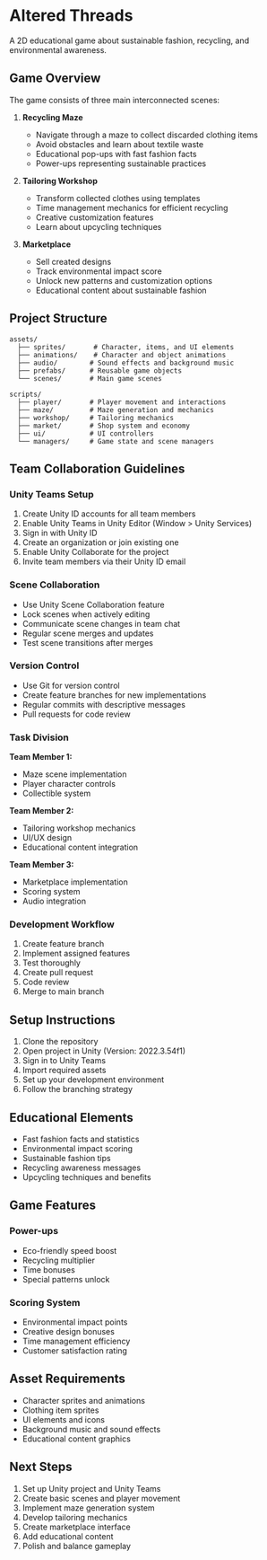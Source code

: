 # Altered Threads

A 2D educational game about sustainable fashion, recycling, and environmental awareness.

## Game Overview

The game consists of three main interconnected scenes:

1. **Recycling Maze**
   - Navigate through a maze to collect discarded clothing items
   - Avoid obstacles and learn about textile waste
   - Educational pop-ups with fast fashion facts
   - Power-ups representing sustainable practices

2. **Tailoring Workshop**
   - Transform collected clothes using templates
   - Time management mechanics for efficient recycling
   - Creative customization features
   - Learn about upcycling techniques

3. **Marketplace**
   - Sell created designs
   - Track environmental impact score
   - Unlock new patterns and customization options
   - Educational content about sustainable fashion

## Project Structure

```
assets/
  ├── sprites/       # Character, items, and UI elements
  ├── animations/    # Character and object animations
  ├── audio/        # Sound effects and background music
  ├── prefabs/      # Reusable game objects
  └── scenes/       # Main game scenes

scripts/
  ├── player/       # Player movement and interactions
  ├── maze/         # Maze generation and mechanics
  ├── workshop/     # Tailoring mechanics
  ├── market/       # Shop system and economy
  ├── ui/           # UI controllers
  └── managers/     # Game state and scene managers
```

## Team Collaboration Guidelines

### Unity Teams Setup
1. Create Unity ID accounts for all team members
2. Enable Unity Teams in Unity Editor (Window > Unity Services)
3. Sign in with Unity ID
4. Create an organization or join existing one
5. Enable Unity Collaborate for the project
6. Invite team members via their Unity ID email

### Scene Collaboration
- Use Unity Scene Collaboration feature
- Lock scenes when actively editing
- Communicate scene changes in team chat
- Regular scene merges and updates
- Test scene transitions after merges

### Version Control
- Use Git for version control
- Create feature branches for new implementations
- Regular commits with descriptive messages
- Pull requests for code review

### Task Division

**Team Member 1:**
- Maze scene implementation
- Player character controls
- Collectible system

**Team Member 2:**
- Tailoring workshop mechanics
- UI/UX design
- Educational content integration

**Team Member 3:**
- Marketplace implementation
- Scoring system
- Audio integration

### Development Workflow
1. Create feature branch
2. Implement assigned features
3. Test thoroughly
4. Create pull request
5. Code review
6. Merge to main branch

## Setup Instructions

1. Clone the repository
2. Open project in Unity (Version: 2022.3.54f1)
3. Sign in to Unity Teams
4. Import required assets
5. Set up your development environment
6. Follow the branching strategy

## Educational Elements

- Fast fashion facts and statistics
- Environmental impact scoring
- Sustainable fashion tips
- Recycling awareness messages
- Upcycling techniques and benefits

## Game Features

### Power-ups
- Eco-friendly speed boost
- Recycling multiplier
- Time bonuses
- Special patterns unlock

### Scoring System
- Environmental impact points
- Creative design bonuses
- Time management efficiency
- Customer satisfaction rating

## Asset Requirements

- Character sprites and animations
- Clothing item sprites
- UI elements and icons
- Background music and sound effects
- Educational content graphics

## Next Steps

1. Set up Unity project and Unity Teams
2. Create basic scenes and player movement
3. Implement maze generation system
4. Develop tailoring mechanics
5. Create marketplace interface
6. Add educational content
7. Polish and balance gameplay
